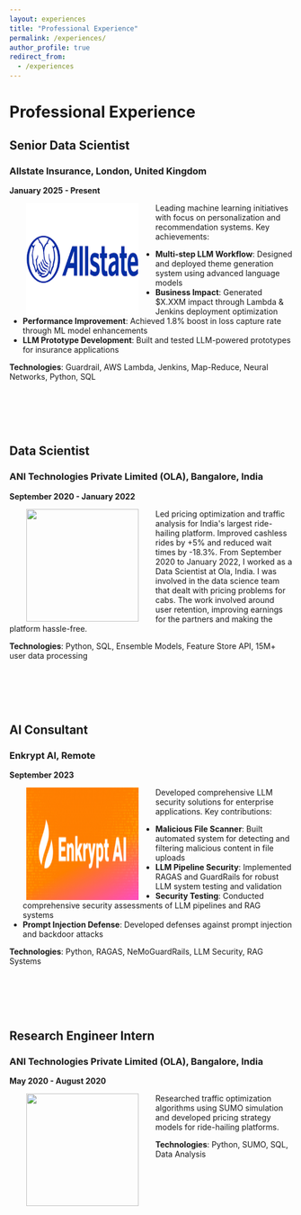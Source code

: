 ```yaml
---
layout: experiences
title: "Professional Experience"
permalink: /experiences/
author_profile: true
redirect_from:
  - /experiences
---
```





# Professional Experience

## Senior Data Scientist
### Allstate Insurance, London, United Kingdom
**January 2025 - Present**

<img style="float: left;" src="/images/allstate_logo.png" width="200" height="200" hspace="30">

Leading machine learning initiatives with focus on personalization and recommendation systems. Key achievements:

- **Multi-step LLM Workflow**: Designed and deployed theme generation system using advanced language models
- **Business Impact**: Generated $X.XXM impact through Lambda & Jenkins deployment optimization  
- **Performance Improvement**: Achieved 1.8% boost in loss capture rate through ML model enhancements
- **LLM Prototype Development**: Built and tested LLM-powered prototypes for insurance applications

**Technologies**: Guardrail, AWS Lambda, Jenkins, Map-Reduce, Neural Networks, Python, SQL

<br/><br/>
<br/><br/>

## Data Scientist
### ANI Technologies Private Limited (OLA), Bangalore, India
**September 2020 - January 2022**

<img style="float: left;" src="/images/ola_logo.jpeg" width="200" height="200" hspace="30">

Led pricing optimization and traffic analysis for India's largest ride-hailing platform. Improved cashless rides by +5% and reduced wait times by -18.3%. From September 2020 to January 2022, I worked as a Data Scientist at Ola, India. I was involved in the data science 
team that dealt with pricing problems for cabs. The work involved around user retention, improving earnings for the 
partners and making the platform hassle-free.

**Technologies**: Python, SQL, Ensemble Models, Feature Store API, 15M+ user data processing

<br/><br/>
<br/><br/>

## AI Consultant
### Enkrypt AI, Remote
**September 2023**

<img style="float: left;" src="/images/enkrypt_ai_logo.png" width="200" height="200" hspace="30">

Developed comprehensive LLM security solutions for enterprise applications. Key contributions:

- **Malicious File Scanner**: Built automated system for detecting and filtering malicious content in file uploads
- **LLM Pipeline Security**: Implemented RAGAS and GuardRails for robust LLM system testing and validation
- **Security Testing**: Conducted comprehensive security assessments of LLM pipelines and RAG systems
- **Prompt Injection Defense**: Developed defenses against prompt injection and backdoor attacks

**Technologies**: Python, RAGAS, NeMoGuardRails, LLM Security, RAG Systems

<br/><br/>
<br/><br/>

## Research Engineer Intern
### ANI Technologies Private Limited (OLA), Bangalore, India
**May 2020 - August 2020**

<img style="float: left;" src="/images/ola_logo.jpeg" width="200" height="200" hspace="30">

Researched traffic optimization algorithms using SUMO simulation and developed pricing strategy models for ride-hailing platforms.

**Technologies**: Python, SUMO, SQL, Data Analysis

<br/><br/>
<br/><br/>

<!-- # Internships & Research Experience

## Qualcomm, Bangalore Design Center, India
**Summer 2019**

<img style="float: left;" src="/images/qualcomm.png" width="200" height="200" hspace="30">

Memory Design Team intern working on Electromigration detection and circuit design review. Offered pre-placement opportunity based on performance.

<br/><br/>
<br/><br/>

## Pix Moving, Guiyang, China
**December 2018**

<img style="float: left;" src="/images/pix_moving.png" width="200" height="200" hspace="30">

Car Electronics and Control Engineer intern. Developed CAN-based braking, steering, and accelerator systems on ARM microcontrollers.

<br/><br/>
<br/><br/>
<br/><br/>

## Fujita Lab, VDEC, The University of Tokyo, Japan
**Summer 2018**

<img style="float: left;" src="/images/fujita_lab.png" width ="200" height="200" hspace="30">

VDEC intern with [Prof. Masahiro Fujita](https://www.cad.t.u-tokyo.ac.jp/en/Member/). Developed CAD tools for partial logic synthesis using discrete DNN and AIGs.


<br/><br/>
<br/><br/>

## VLSI Summer School, AVLSI Lab, IIT Kharagpur, India
**Summer 2017**

<img style="float: left;" src="/images/AVLSI.png" width="200" height="200" hspace="30">

Two-month VLSI Summer School by [Prof. Mrigank Sharad](https://www.linkedin.com/in/mrigank-sharad-b2835b7/?originalSubdomain=in). Worked on Opamp design, bio-medical amplifiers, and RTL design.

<br/><br/>
<br/><br/>


# Teaching

____

## Teaching Assistant, Dept. of Electronics and Electrical Communication Engineering, IIT Kharagpur, India
**2019-2020**

<img style="float: left;" src="/images/kgp.png" width="200" height="200" hspace="30">

Teaching instructor for Digital Electronic Circuits Lab and VLSI Laboratory. Designed test materials and lab assignments.


<br/><br/>
<br/><br/>

## IEEE Robotics Winter Workshop IIT Kharagpur
**December 2016**

<img style="float: left;" src="/images/wws.png" width="200" height="200" hspace="30">

Project head and mentor for IEEE certified robotics workshop. Mentored 43 students to build autonomous obstacle-removing robots.

<br/><br/>
<br/><br/>

# Education

## MSc in Computational Neuroscience, Cognition, and AI
### University of Sussex, United Kingdom
**May 2024 - November 2024**

Completed with **Distinction**. Thesis: "Stochastic Models in Patch Foraging: Evaluating MVT Predictions and Epsilon-Greedy Algorithms"

## Integrated MSc in Mathematics and Computing
### IIT Kharagpur, India
**2015 - 2020**

Graduated with strong foundation in mathematics, computing, and engineering principles.

---

# Achievements

## Academic Excellence
- **Distinction Graduate**: MSc in Computational Neuroscience with top-ranked thesis
- **JEE Advance**: 99.5 percentile score in India's most competitive engineering entrance exam
- **INSPIRE Scholarship**: Eligible for government research scholarship program

## Competition & Leadership
- **Gold Medal**: LSTM model won Inter Hall Data Analytics Competition 2018
- **Gold Medal**: Football team champion (2017, 2019)
- **RoboCup 2017**: Led first Indian team at SSL RoboCup, Nagoya, Japan

---

# Student Organization

___

## [KRSSG](https://krssg.in/index.html)
**2016-2020**

<img style="float: left;" src="/images/krssg.png" width="200" height="200" hspace="30">

Student Advisor for robotics group developing autonomous soccer-playing robots. Led team at RoboCup 2017, Nagoya (first Indian SSL team). Focus on FPGA-based embedded electronics. -->

<!-- <br/><br/>
<br/><br/>

## Analog PUF

<img style="float: left;" src="/images/puf.png" width="200" height="200" hspace="30">

The project was an extension of my training at VLSI Summer School IIT Kharagpur, guided by [Prof. Mrigank Sharad](https://www.linkedin.com/in/mrigank-sharad-b2835b7/?originalSubdomain=in), presently at Dep. of Engineering Entrepreneurship IIT Kharagpur prev. Dept of E&ECE, IIT Kharagpur. The aim of the project is to design a low power multi-bit adaptive SRAM topology-based analog PUF which variations generated from the mismatch in the current mirror structures considered as bitcell. The other contributors of the project include Dhruv Thapar and Nikhil Bhelave Dept. of EE, IIT Kharagpur.

<br/><br/>
<br/><br/>

## Side Channel Analysis of Block Cipher GIFT

<img style="float: left;" src="/images/seal_lab.png" width="200" height="200" hspace="30">

This project was my final year BTech project under [Prof. Debdeep Mukhopadhyay](https://cse.iitkgp.ac.in/~debdeep/), CSE IIT Kharagpur. The project includes implementation of block cipher GIFT on FPGA, followed by its side-channel analysis using power traces (CPA attack was used), and then looking for the vulnerability in the threshold implementation of the cipher. Sayandeep Saha (PhD Student), SEAL Lab, CSE IIT Kharagpur was my mentor in this project.

<br/><br/>

## Rehabilitation Robotics

<img style="float: left;" src="/images/soft_computing.png" width="200" height="200" hspace="30">

The group aims to develop an exoskeleton for the lower extremity of the human body consisting of actuators and feedback sensors, to impart a locomotive ability to the physically disabled people. For measuring the gait cycle collection of nodes consisting of IMU and RF module was developed.  Advised by [Prof D. K Pratihar](https://www1.iitkgp.ac.in/fac-profiles/showprofile.php?empcode=bUmdQ&depts_name=ME) and mentored by Abhishek Rudrapal (PhD Student) at Dep. ME IIT Kharagpur. 

<br/><br/>
<br/><br/> -->

